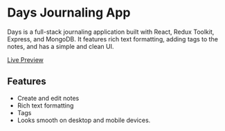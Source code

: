 # Days Journaling App
Days is a full-stack journaling application built with React, Redux Toolkit, Express, and MongoDB. It features rich text formatting, adding tags to the notes, and has a simple and clean UI.

[Live Preview](https://alexthetaffer.github.io/days)

## Features
- Create and edit notes
- Rich text formatting
- Tags
- Looks smooth on desktop and mobile devices.
